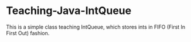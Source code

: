 # Teaching-Java-IntQueue
This is a simple class teaching IntQueue, which stores ints in FIFO (First In First Out) fashion. 
